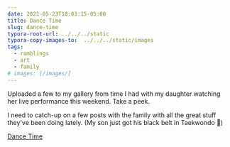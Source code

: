 ```yaml
---
date: 2021-05-23T18:03:15-05:00
title: Dance Time
slug: dance-time
typora-root-url: ../../../static
typora-copy-images-to:  ../../../static/images
tags:
  - ramblings
  - art
  - family
# images: [/images/]
---
```


Uploaded a few to my gallery from time I had with my daughter watching her live performance this weekend.
Take a peek.

I need to catch-up on a few posts with the family with all the great stuff they've been doing lately. (My son just got his black belt in Taekwondo 👏)

[Dance Time](../../../creative/dance-time-for-karis)
